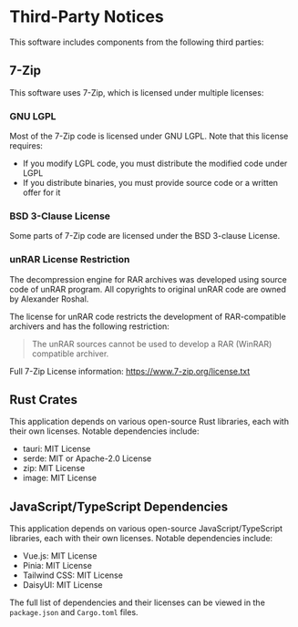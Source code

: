 # Third-Party Notices

This software includes components from the following third parties:

## 7-Zip

This software uses 7-Zip, which is licensed under multiple licenses:

### GNU LGPL
Most of the 7-Zip code is licensed under GNU LGPL. Note that this license requires:
- If you modify LGPL code, you must distribute the modified code under LGPL
- If you distribute binaries, you must provide source code or a written offer for it

### BSD 3-Clause License
Some parts of 7-Zip code are licensed under the BSD 3-clause License.

### unRAR License Restriction
The decompression engine for RAR archives was developed using source code of unRAR program.
All copyrights to original unRAR code are owned by Alexander Roshal.

The license for unRAR code restricts the development of RAR-compatible archivers and has the following restriction:

> The unRAR sources cannot be used to develop a RAR (WinRAR) compatible archiver.

Full 7-Zip License information: https://www.7-zip.org/license.txt

## Rust Crates
This application depends on various open-source Rust libraries, each with their own licenses.
Notable dependencies include:
- tauri: MIT License
- serde: MIT or Apache-2.0 License
- zip: MIT License
- image: MIT License

## JavaScript/TypeScript Dependencies
This application depends on various open-source JavaScript/TypeScript libraries, each with their own licenses.
Notable dependencies include:
- Vue.js: MIT License
- Pinia: MIT License
- Tailwind CSS: MIT License
- DaisyUI: MIT License

The full list of dependencies and their licenses can be viewed in the `package.json` and `Cargo.toml` files.